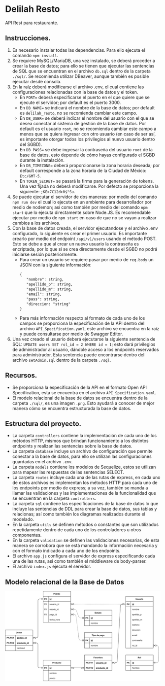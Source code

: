 # Delilah Resto

API Rest para restaurante.

## Instrucciones.

1. Es necesario instalar todas las dependencias. Para ello ejecuta el comando `npm install`.
2. Se requiere MySQL/MariaDB, una vez instalado, se deberá proceder a crear la base de datos; para ello se tienen que ejecutar las sentencias de SQL que se encuentran en el archivo `db.sql` dentro de la carpeta `./sql/`. Se recomienda utilizar DBeaver, aunque también es posible ejecutar desde consola.
3. En la raíz deberá modificarse el archivo .env, el cual contiene las configuraciones relacionadas con la base de datos y el token.
   - En `PORT=` deberá especificarse el puerto en el que quiere que se ejecute el servidor; por default es el puerto 3000.
   - En `DB_NAME=` se indicará el nombre de la base de datos; por default es `delilah_resto`, no se recomienda cambiar este campo.
   - En `DB_USER=` se deberá indicar el nombre del usuario con el que se desea conectar al sistema de gestión de la base de datos. Por default es el usuario `root`, no se recomienda cambiar este campo a menos que se quiera ingresar con otro usuario (en caso de ser así, es importante otorgar todos los privilegios al nuevo usuario dentro del SGBD).
   - En `DB_PASS=` se debe ingresar la contraseña del usuario `root` de la base de datos, esto depende de cómo hayas configurado el SGBD durante la instalación.
   - En `DB_TIMEZONE=` deberá proporcionarse la zona horaria deseada; por default corresponde a la zona horaria de la Ciudad de México: `Etc/GMT-5`.
   - En `TOKEN_SECRET=` se pasará la firma para la generación de tokens. Una vez fijada no deberá modificarse. Por defecto se proporciona la siguiente: `;KE>7C12d>0$"Su`.
4. Se puede ejecutar el servidor de dos maneras: por medio del comando `npm run dev` el cual lo ejecuta en un ambiente para desarrollador por medio de nodemon; así como también por medio del comando `npm start` que lo ejecuta directamente sobre Node.JS. Es recomendable ejecutar por medio de `npm start` en caso de que no se vayan a realizar cambios a los archivos.
5. Con la base de datos creada, el servidor ejecutandose y el archivo .env configurado, lo siguiente es crear el primer usuario. Es importante crearlo por medio del endpoint `/api/v1/users` usando el método POST. Esto se debe a que al crear un nuevo usuario la contraseña es encriptada, por lo que si se crea directamente desde el SGBD no podrá iniciarse sesión posteriormente.
   - Para crear un usuario se requiere pasar por medio de `req.body` un JSON con la siguiente información:
     ```
     {
        "nombre": string,
        "apellido_p": string,
        "apellido_m": string,
        "email": string,
        "pass": string,
        "direccion: "string"
     }
     ```
   - Para más información respecto al formato de cada uno de los campos se proporciona la especificación de la API dentro del archivo `API_Specification.yaml`, este archivo se encuentra en la raíz y puede consultarse por medio de Swagger Editor.
6. Una vez creado el usuario deberá ejecutarse la siguiente sentencia de SQL: `UPDATE users SET rol_id = 2 WHERE id = 1`; esto dará privilegios de administrador al usuario, dándole acceso a los endpoints reservados para administrador. Esta sentencia puede encontrarse dentro del archivo `setAdmin.sql` dentro de la carpeta `./sql`.

## Recursos.

- Se proporciona la especificación de la API en el formato Open API Specification, esta se encuentra en el archivo `API_Specification.yaml`.
- El modelo relacional de la base de datos se encuentra dentro de la carpeta `./sql/`, es una imagen `.png`. Esto ayudará a conocer de mejor manera cómo se encuentra estructurada la base de datos.

## Estructura del proyecto.

- La carpeta `controllers` contiene la implementación de cada uno de los métodos HTTP, mismos que brindan funcionamiento a los distintos endpoints y realizan las sentencias sobre la base de datos.
- La carpeta `database` incluye un archivo de configuración que permite conectar a la base de datos, para ello se utilizan las configuraciones guardadas en el archivo `.env`.
- La carpeta `models` contiene los modelos de Sequelize, estos se utilizan para mapear las respuestas de las sentencias SELECT.
- La carpeta `routes` incluye cada una de las rutas de express, en cada uno de estos archivos es implementan los métodos HTTP para cada uno de los endpoints por medio de express; a su vez, también se manda a llamar las validaciones y las implementaciones de la funcionalidad que se encuentran en la carpeta `controllers`.
- La carpeta `sql` contiene las especificaciones de la base de datos lo que incluye las sentencias de DDL para crear la base de datos, sus tablas y relacionas; así como también los diagramas realizados durante el modelado.
- En la carpeta `utils` se definen métodos o constantes que son utilizados repetidamente dentro de cada uno de los controladores u otros componentes.
- En la carpeta `validation` se definen las validaciones necesarias, de esta manera se corrobora que se está mandando la información necesaria y con el formato indicado a cada uno de los endpoints.
- El archivo `app.js` configura el servidor de express especificando cada una de las rutas, así como también el middleware de body-parser.
- El archivo `index.js` ejecuta el servidor.

## Modelo relacional de la Base de Datos

![Modelo relacional](./sql/diagrams/relational-model.png)
